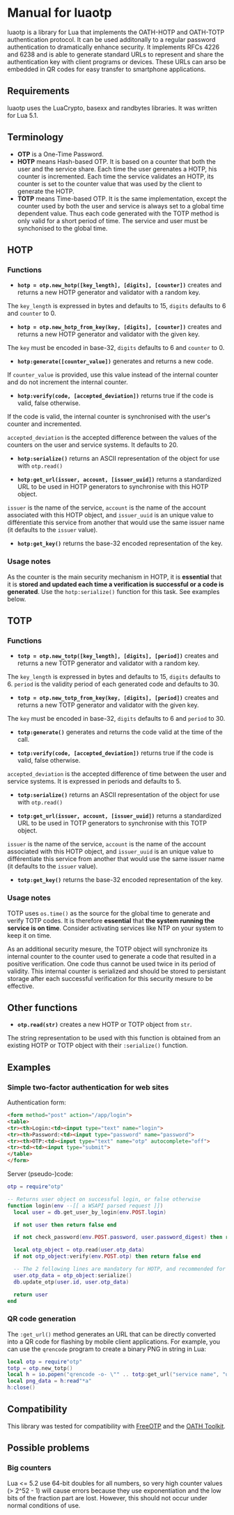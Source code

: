 # Manual for luaotp

luaotp is a library for Lua that implements the OATH-HOTP and OATH-TOTP authentication protocol.
It can be used additonally to a regular password authentication to dramatically enhance security.
It implements RFCs 4226 and 6238 and is able to generate standard URLs to represent and share
the authentication key with client programs or devices. These URLs can arso be embedded in
QR codes for easy transfer to smartphone applications.

## Requirements

luaotp uses the LuaCrypto, basexx and randbytes libraries. It was written for Lua 5.1.

## Terminology

* **OTP** is a One-Time Password.
* **HOTP** means Hash-based OTP. It is based on a counter that both the user
  and the service share. Each time the user gerenates a HOTP, his counter is
  incremented. Each time the service validates an HOTP, its counter is set
  to the counter value that was used by the client to generate the HOTP.
* **TOTP** means Time-based OTP. It is the same implementation, except the
  counter used by both the user and service is always set to a global time
  dependent value. Thus each code generated with the TOTP method is only valid
  for a short period of time. The service and user must be synchonised to
  the global time.

## HOTP

### Functions

* **``hotp = otp.new_hotp([key_length], [digits], [counter])``** creates and returns a new HOTP generator and validator with a random key.

The ``key_length`` is expressed in bytes and defaults to 15, ``digits`` defaults to 6 and ``counter`` to 0.

* **``hotp = otp.new_hotp_from_key(key, [digits], [counter])``** creates and returns a new HOTP generator and validator with the given key.

The ``key`` must be encoded in base-32, ``digits`` defaults to 6 and ``counter`` to 0.

* **``hotp:generate([counter_value])``** generates and returns a new code.

If ``counter_value`` is provided, use this value instead of the internal counter and do not increment the internal counter.

* **``hotp:verify(code, [accepted_deviation])``** returns true if the code is valid, false otherwise.

If the code is valid, the internal counter is synchronised with the user's counter and incremented.

``accepted_deviation`` is the accepted difference between the values of the counters on the user and service systems. It defaults to 20.

* **``hotp:serialize()``** returns an ASCII representation of the object for use with ``otp.read()``

* **``hotp:get_url(issuer, account, [issuer_uuid])``** returns a standardized URL to be used in HOTP generators to synchronise with this HOTP object.

``issuer`` is the name of the service, ``account`` is the name of the account associated with this HOTP object, and ``issuer_uuid`` is an unique value to différentiate this service from another that would use the same issuer name (it defaults to the ``issuer`` value).

* **``hotp:get_key()``** returns the base-32 encoded representation of the key.

### Usage notes

As the counter is the main security mechanism in HOTP, it is **essential** that it is **stored and updated each time a verification is successful or a code is generated**. Use the ``hotp:serialize()`` function for this task. See examples below.

## TOTP

### Functions

* **``totp = otp.new_totp([key_length], [digits], [period])``** creates and returns a new TOTP generator and validator with a random key.

The ``key_length`` is expressed in bytes and defaults to 15, ``digits`` defaults to 6. ``period`` is the validity period of each generated code and defaults to 30.

* **``totp = otp.new_totp_from_key(key, [digits], [period])``** creates and returns a new TOTP generator and validator with the given key.

The ``key`` must be encoded in base-32, ``digits`` defaults to 6 and ``period`` to 30.

* **``totp:generate()``** generates and returns the code valid at the time of the call.

* **``totp:verify(code, [accepted_deviation])``** returns true if the code is valid, false otherwise.

``accepted_deviation`` is the accepted difference of time between the user and service systems. It is expressed in periods and defaults to 5.

* **``totp:serialize()``** returns an ASCII representation of the object for use with ``otp.read()``

* **``totp:get_url(issuer, account, [issuer_uuid])``** returns a standardized URL to be used in TOTP generators to synchronise with this TOTP object.

``issuer`` is the name of the service, ``account`` is the name of the account associated with this HOTP object, and ``issuer_uuid`` is an unique value to différentiate this service from another that would use the same issuer name (it defaults to the ``issuer`` value).

* **``totp:get_key()``** returns the base-32 encoded representation of the key.

### Usage notes

TOTP uses ``os.time()`` as the source for the global time to generate and verify TOTP codes. It is therefore **essential** that **the system running
the service is on time**. Consider activating services like NTP on your system to keep it on time.

As an additional security mesure, the TOTP object will synchronize its internal counter to the counter used to generate a code that resulted in a
positive verification. One code thus cannot be used twice in its period of validity. This internal counter is serialized and should be stored
to persistant storage after each successful verification for this security mesure to be effective.

## Other functions

+ **``otp.read(str)``** creates a new HOTP or TOTP object from ``str``.

The string representation to be used with this function is obtained from an existing HOTP or TOTP object with their ``:serialize()`` function.

## Examples

### Simple two-factor authentication for web sites

Authentication form:

```html
<form method="post" action="/app/login">
<table>
<tr><th>Login:<td><input type="text" name="login">
<tr><th>Password:<td><input type="password" name="password">
<tr><th>OTP:<td><input type="text" name="otp" autocomplete="off">
<tr><td><td><input type="submit">
</table>
</form>
```

Server (pseudo-)code:

```lua
otp = require"otp"

-- Returns user object on successful login, or false otherwise
function login(env --[[ a WSAPI parsed request ]])
  local user = db.get_user_by_login(env.POST.login)

  if not user then return false end

  if not check_password(env.POST.password, user.password_digest) then return false end

  local otp_object = otp.read(user.otp_data)
  if not otp_object:verify(env.POST.otp) then return false end

  -- The 2 following lines are mandatory for HOTP, and recommended for TOTP
  user.otp_data = otp_object:serialize()
  db.update_otp(user.id, user.otp_data)

  return user
end
```

### QR code generation

The ``:get_url()`` method generates an URL that can be directly converted into a QR code for flashing by mobile client applications. For example, you can use the ``qrencode`` program to create a binary PNG in string in Lua:

```lua
local otp = require"otp"
totp = otp.new_totp()
local h = io.popen("qrencode -o- \"" .. totp:get_url("service name", "user name") .. "\"", "r")
local png_data = h:read"*a"
h:close()
```

## Compatibility

This library was tested for compatibility with [FreeOTP](https://fedorahosted.org/freeotp/) and the [OATH Toolkit](http://www.nongnu.org/oath-toolkit/).

## Possible problems

### Big counters

Lua <= 5.2 use 64-bit doubles for all numbers, so very high counter values (> 2^52 - 1) will cause errors because they use exponentiation and the low bits of the fraction part are lost. However, this should not occur under normal conditions of use.


